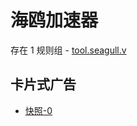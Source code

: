 # 海鸥加速器

存在 1 规则组 - [tool.seagull.v](/src/apps/tool.seagull.v.ts)

## 卡片式广告

- [快照-0](https://i.gkd.li/import/13413556)
